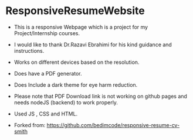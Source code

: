 # ResponsiveResumeWebsite

- This is a responsive Webpage which is a project for my Project/Internship courses.

- I would like to thank Dr.Razavi Ebrahimi for his kind guidance and instructions.

- Works on different devices based on the resolution.
- Does have a PDF generator.
- Does Include a dark theme for eye harm reduction.

- Please note that PDF Download link is not working on github pages and needs nodeJS (backend) to work properly.

- Used JS , CSS and HTML.
- Forked from: https://github.com/bedimcode/responsive-resume-cv-smith
